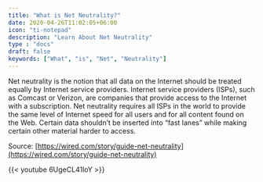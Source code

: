 ```yaml
---
title: "What is Net Neutrality?"
date: 2020-04-26T11:02:05+06:00
icon: "ti-notepad"
description: "Learn About Net Neutrality"
type : "docs"
draft: false
keywords: ["What", "is", "Net", "Neutrality"]
---
```


Net neutrality is the notion that all data on the Internet should be treated equally by Internet service providers. Internet service providers (ISPs), such as Comcast or Verizon,  are companies that provide access to the Internet with a subscription. Net neutrality requires all ISPs in the world to provide the same level of Internet speed for all users and for all content found on the Web. Certain data shouldn’t be inserted into “fast lanes” while making certain other material harder to access. 


Source: [https://wired.com/story/guide-net-neutrality](https://wired.com/story/guide-net-neutrality)


{{< youtube 6UgeCL41loY >}}